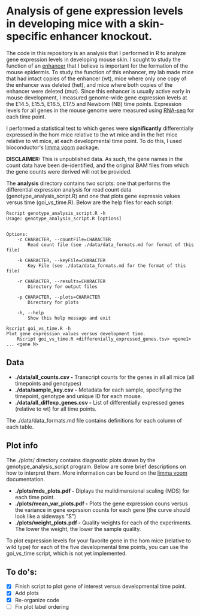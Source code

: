 # Analysis of gene expression levels in developing mice with a skin-specific enhancer knockout.

The code in this repository is an analysis that I performed in R to analyze gene expression levels in developing mouse skin. I sought to study the function of an [enhancer](https://en.wikipedia.org/wiki/Enhancer_(genetics)) that I believe is important for the formation of the mouse epidermis. To study the function of this enhancer, my lab made mice that had intact copies of the enhancer (wt), mice where only one copy of the enhancer was deleted (het), and mice where both copies of the enhancer were deleted (mut). Since this enhancer is usually active early in mouse development, I measured genome-wide gene expression levels at the E14.5, E15.5, E16.5, E17.5 and Newborn (NB) time points. Expression levels for all genes in the mouse genome were measured using [RNA-seq](https://en.wikipedia.org/wiki/RNA-Seq) for each time point. 

I performed a statistical test to which genes were **significantly** differentially expressed in the hom mice relative to the wt mice and in the het mice relative to wt mice, at each developmental time point. To do this, I used bioconductor's [limma voom](https://bioconductor.org/packages/release/bioc/vignettes/limma/inst/doc/usersguide.pdf) package. 

**DISCLAIMER:** This is unpublished data. As such, the gene names in the count data have been de-identified, and the original BAM files from which the gene counts were derived will not be provided.

The **analysis** directory contains two scripts: one that performs the differential expression analysis for read count data (genotype_analysis_script.R) and one that plots gene expressio values versus time (goi_vs_time.R). Below are the help files for each script: 
```
Rscript genotype_analysis_script.R -h 
Usage: genotype_analysis_script.R [options]


Options:
	-c CHARACTER, --countFile=CHARACTER
		Read count file (see ./data/data_formats.md for format of this file)

	-k CHARACTER, --keyFile=CHARACTER
		Key File (see ./data/data_formats.md for the format of this file)

	-r CHARACTER, --results=CHARACTER
		Directory for output files

	-p CHARACTER, --plots=CHARACTER
		Directory for plots

	-h, --help
		Show this help message and exit
```

```
Rscript goi_vs_time.R -h
Plot gene expression values versus development time.
	Rscript goi_vs_time.R <differenially_expressed_genes.tsv> <gene1> ... <gene N>
```

## Data

* **./data/all_counts.csv -** Transcript counts for the genes in all all mice (all timepoints and genotypes)
* **./data/sample_key.csv -** Metadata for each sample, specifying the timepoint, genotype and unique ID for each mouse.
* **./data/all_diffexp_genes.csv -** List of differentially expressed genes (relative to wt) for all time points.

The ./data/data_formats.md file contains definitions for each column of each table.

## Plot info

The ./plots/ directory contains diagnostic plots drawn by the genotype_analysis_script program. Below are some brief descriptions on how to interpret them. More information can be found on the [limma voom](https://bioconductor.org/packages/release/bioc/vignettes/limma/inst/doc/usersguide.pdf) documentation.

* **./plots/mds_plots.pdf -** Diplays the mulidimensional scaling (MDS) for each time point.
* **./plots/mean_var_plots.pdf -** Plots the gene expression couns versus the variance in gene exprssion counts for each gene (the curve should look like a sideways "S")
* **./plots/weight_plots.pdf -** Quality weights for each of the experiments. The lower the weight, the lower the sample quality.

To plot expression levels for your favorite gene in the hom mice \(relative to wild type\) for each of the five developmental time points, you can use the goi\_vs\_time script, which is not yet implemented.

## To do's:

- [x] Finish script to plot gene of interest versus developmental time point.
- [x] Add plots
- [x] Re-organize code
- [ ] Fix plot label ordering
